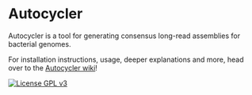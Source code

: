 # Autocycler

Autocycler is a tool for generating consensus long-read assemblies for bacterial genomes.

For installation instructions, usage, deeper explanations and more, head over to the [Autocycler wiki](https://github.com/rrwick/Autocycler/wiki)!

[![License GPL v3](https://img.shields.io/badge/license-GPL%20v3-blue.svg)](https://www.gnu.org/licenses/gpl-3.0.en.html)
